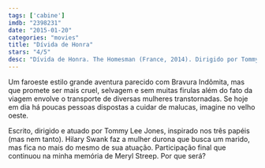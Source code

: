 ```yaml
---
tags: ['cabine']
imdb: "2398231"
date: "2015-01-20"
categories: "movies"
title: "Dívida de Honra"
stars: "4/5"
desc: "Dívida de Honra. The Homesman (France, 2014). Dirigido por Tommy Lee Jones. Escrito por Tommy Lee Jones, Kieran Fitzgerald, Wesley A. Oliver, Glendon Swarthout. Com Tommy Lee Jones, Hilary Swank, Grace Gummer, Miranda Otto, Sonja Richter, Jo Harvey Allen, Barry Corbin, David Dencik, William Fichtner."
---
```

Um faroeste estilo grande aventura parecido com Bravura Indômita, mas que promete ser mais cruel, selvagem e sem muitas firulas além do fato da viagem envolve o transporte de diversas mulheres transtornadas. Se hoje em dia há poucas pessoas dispostas a cuidar de malucas, imagine no velho oeste.

Escrito, dirigido e atuado por Tommy Lee Jones, inspirado nos três papéis (mas nem tanto). Hilary Swank faz a mulher durona que busca um marido, mas fica no mais do mesmo de sua atuação. Participação final que continuou na minha memória de Meryl Streep. Por que será?
